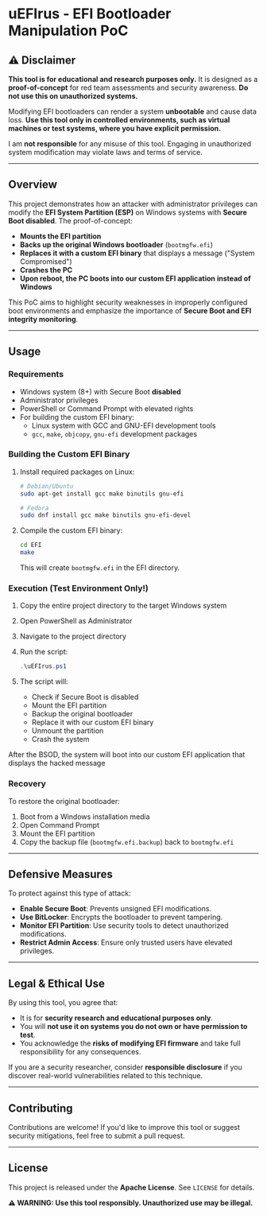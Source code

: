 # uEFIrus - EFI Bootloader Manipulation PoC

## **⚠️ Disclaimer**
**This tool is for educational and research purposes only.** It is designed as a **proof-of-concept** for red team assessments and security awareness. **Do not use this on unauthorized systems.**

Modifying EFI bootloaders can render a system **unbootable** and cause data loss. **Use this tool only in controlled environments, such as virtual machines or test systems, where you have explicit permission.**

I am **not responsible** for any misuse of this tool. Engaging in unauthorized system modification may violate laws and terms of service.

---

## **Overview**
This project demonstrates how an attacker with administrator privileges can modify the **EFI System Partition (ESP)** on Windows systems with **Secure Boot disabled**. The proof-of-concept:

- **Mounts the EFI partition**
- **Backs up the original Windows bootloader** (`bootmgfw.efi`)
- **Replaces it with a custom EFI binary** that displays a message ("System Compromised")
- **Crashes the PC** 
- **Upon reboot, the PC boots into our custom EFI application instead of Windows**

This PoC aims to highlight security weaknesses in improperly configured boot environments and emphasize the importance of **Secure Boot and EFI integrity monitoring**.

---

## **Usage**
### **Requirements**
- Windows system (8+) with Secure Boot **disabled**
- Administrator privileges
- PowerShell or Command Prompt with elevated rights
- For building the custom EFI binary:
  - Linux system with GCC and GNU-EFI development tools
  - `gcc`, `make`, `objcopy`, `gnu-efi` development packages

### **Building the Custom EFI Binary**
1. Install required packages on Linux:
   ```bash
   # Debian/Ubuntu
   sudo apt-get install gcc make binutils gnu-efi
   
   # Fedora
   sudo dnf install gcc make binutils gnu-efi-devel
   ```

2. Compile the custom EFI binary:
   ```bash
   cd EFI
   make
   ```
   This will create `bootmgfw.efi` in the EFI directory.

### **Execution (Test Environment Only!)**
1. Copy the entire project directory to the target Windows system
2. Open PowerShell as Administrator
3. Navigate to the project directory
4. Run the script:
   ```powershell
   .\uEFIrus.ps1
   ```

5. The script will:
   - Check if Secure Boot is disabled
   - Mount the EFI partition
   - Backup the original bootloader
   - Replace it with our custom EFI binary
   - Unmount the partition
   - Crash the system

After the BSOD, the system will boot into our custom EFI application that displays the hacked message

### **Recovery**
To restore the original bootloader:
1. Boot from a Windows installation media
2. Open Command Prompt
3. Mount the EFI partition
4. Copy the backup file (`bootmgfw.efi.backup`) back to `bootmgfw.efi`

---

## **Defensive Measures**
To protect against this type of attack:
- **Enable Secure Boot**: Prevents unsigned EFI modifications.
- **Use BitLocker**: Encrypts the bootloader to prevent tampering.
- **Monitor EFI Partition**: Use security tools to detect unauthorized modifications.
- **Restrict Admin Access**: Ensure only trusted users have elevated privileges.

---

## **Legal & Ethical Use**
By using this tool, you agree that:
- It is for **security research and educational purposes only**.
- You will **not use it on systems you do not own or have permission to test**.
- You acknowledge the **risks of modifying EFI firmware** and take full responsibility for any consequences.

If you are a security researcher, consider **responsible disclosure** if you discover real-world vulnerabilities related to this technique.

---

## **Contributing**
Contributions are welcome! If you'd like to improve this tool or suggest security mitigations, feel free to submit a pull request.

---

## **License**
This project is released under the **Apache License**. See `LICENSE` for details.

**⚠️ WARNING: Use this tool responsibly. Unauthorized use may be illegal.**

